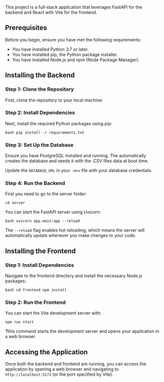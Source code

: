 This project is a full-stack application that leverages FastAPI for the backend and React with Vite for the frontend.

## Prerequisites

Before you begin, ensure you have met the following requirements:

- You have installed Python 3.7 or later.
- You have installed pip, the Python package installer.
- You have installed Node.js and npm (Node Package Manager).

## Installing the Backend

### Step 1: Clone the Repository

First, clone the repository to your local machine:

### Step 2: Install Dependencies

Next, install the required Python packages using pip:

```
bash pip install -r requirements.txt
```

### Step 3: Set Up the Database

Ensure you have PostgreSQL installed and running. The automatically creates the database and seeds it with the .CSV files data at boot time.

Update the `DATABASE_URL` in your `.env` file with your database credentials.

### Step 4: Run the Backend
First you need to go to the server folder:
```
cd server
```
You can start the FastAPI server using Uvicorn:
```
bash uvicorn app.main:app --reload
```
The `--reload` flag enables hot reloading, which means the server will automatically update whenever you make changes to your code.

## Installing the Frontend

### Step 1: Install Dependencies

Navigate to the frontend directory and install the necessary Node.js packages:
```
bash cd frontend npm install
```
### Step 2: Run the Frontend

You can start the Vite development server with:
```
npm run start
```
Tthis command starts the development server and opens your application in a web browser.

## Accessing the Application

Once both the backend and frontend are running, you can access the application by opening a web browser and navigating to `http://localhost:5173` (or the port specified by Vite).
